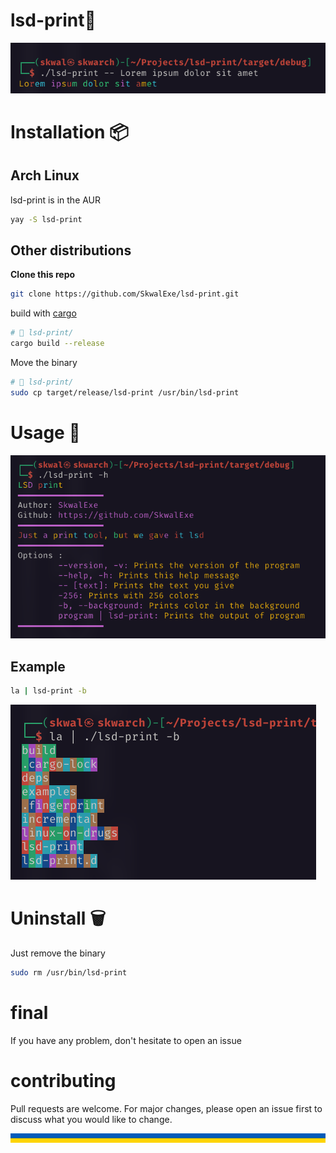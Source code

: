 # lsd-print🧪
![](images/1.png)
# Installation 📦
## Arch Linux
lsd-print is in the AUR
```bash
yay -S lsd-print
```
## Other distributions

**Clone this repo**
```bash
git clone https://github.com/SkwalExe/lsd-print.git
```
build with [cargo](https://doc.rust-lang.org/cargo/getting-started/installation.html)
```bash
# 📂 lsd-print/
cargo build --release
```
Move the binary
```bash
# 📂 lsd-print/
sudo cp target/release/lsd-print /usr/bin/lsd-print
```
# Usage 📝
![](images/2.png)
## Example 
```bash
la | lsd-print -b 
``` 
![](images/3.png)


# Uninstall 🗑
Just remove the binary

```bash
sudo rm /usr/bin/lsd-print
```
# final
If you have any problem, don't hesitate to open an issue
# contributing
Pull requests are welcome. For major changes, please open an issue first to discuss what you would like to change.

<a href="https://github.com/SkwalExe#ukraine"><img src="https://raw.githubusercontent.com/SkwalExe/SkwalExe/main/ukraine.jpg" width="100%" height="15px" /></a>